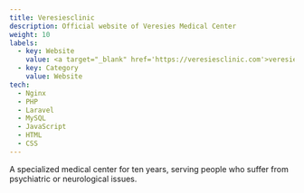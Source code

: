 ```yaml
---
title: Veresiesclinic
description: Official website of Veresies Medical Center
weight: 10
labels:
  - key: Website
    value: <a target="_blank" href='https://veresiesclinic.com'>veresiesclinic.com</a>
  - key: Category
    value: Website
tech:
  - Nginx
  - PHP
  - Laravel
  - MySQL
  - JavaScript
  - HTML
  - CSS
---
```


A specialized medical center for ten years, serving people who suffer from psychiatric or neurological issues.

